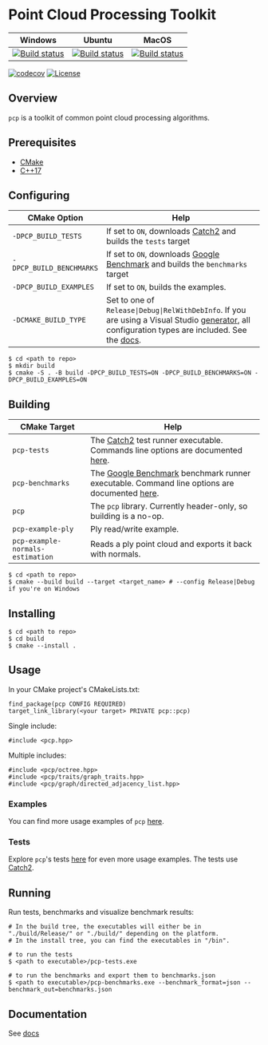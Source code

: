 # Point Cloud Processing Toolkit

| Windows | Ubuntu | MacOS |
| --- | --- | --- |
| [![Build status](https://ci.appveyor.com/api/projects/status/vlci0d4xfeo0p4y9/branch/master?svg=true)](https://ci.appveyor.com/project/Q-Minh/point-cloud-processing/branch/master) | [![Build status](https://ci.appveyor.com/api/projects/status/vto8v29cpp5v9jrt/branch/master?svg=true)](https://ci.appveyor.com/project/Q-Minh/point-cloud-processing-05x2j/branch/master) | [![Build status](https://ci.appveyor.com/api/projects/status/hnb1af22xdu51vtv/branch/master?svg=true)](https://ci.appveyor.com/project/Q-Minh/point-cloud-processing-m4p2m/branch/master) |
   
[![codecov](https://codecov.io/gh/Q-Minh/point-cloud-processing/branch/master/graph/badge.svg?token=ICLU539TV2)](https://codecov.io/gh/Q-Minh/point-cloud-processing) 
[![License](https://img.shields.io/badge/License-Boost%201.0-lightblue.svg)](https://www.boost.org/LICENSE_1_0.txt)

## Overview

`pcp` is a toolkit of common point cloud processing algorithms.

## Prerequisites

- [CMake](https://cmake.org/)
- [C++17](https://en.cppreference.com/w/cpp/17)

## Configuring

| CMake Option | Help |
| --- | --- |
| `-DPCP_BUILD_TESTS` | If set to `ON`, downloads [Catch2](https://github.com/catchorg/Catch2) and builds the `tests` target |
| `-DPCP_BUILD_BENCHMARKS` | If set to `ON`, downloads [Google Benchmark](https://github.com/google/benchmark) and builds the `benchmarks` target |
| `-DPCP_BUILD_EXAMPLES` | If set to `ON`, builds the examples. |
| `-DCMAKE_BUILD_TYPE` | Set to one of `Release\|Debug\|RelWithDebInfo`. If you are using a Visual Studio [generator](https://cmake.org/cmake/help/latest/manual/cmake-generators.7.html), all configuration types are included. See the [docs](https://cmake.org/cmake/help/latest/variable/CMAKE_BUILD_TYPE.html). |  
  
```
$ cd <path to repo>
$ mkdir build
$ cmake -S . -B build -DPCP_BUILD_TESTS=ON -DPCP_BUILD_BENCHMARKS=ON -DPCP_BUILD_EXAMPLES=ON
```

## Building

| CMake Target | Help |
| --- | --- |
| `pcp-tests` | The [Catch2](https://github.com/catchorg/Catch2) test runner executable. Commands line options are documented [here](https://github.com/catchorg/Catch2/blob/devel/docs/command-line.md#top). |
| `pcp-benchmarks` | The [Google Benchmark](https://github.com/google/benchmark) benchmark runner executable. Command line options are documented [here](https://github.com/google/benchmark#command-line). |
| `pcp` | The `pcp` library. Currently header-only, so building is a no-op. |
| `pcp-example-ply` | Ply read/write example. |
| `pcp-example-normals-estimation` | Reads a ply point cloud and exports it back with normals. |
```
$ cd <path to repo>
$ cmake --build build --target <target_name> # --config Release|Debug if you're on Windows
```

## Installing
```
$ cd <path to repo>
$ cd build
$ cmake --install .
```

## Usage
In your CMake project's CMakeLists.txt:
```
find_package(pcp CONFIG REQUIRED)
target_link_library(<your target> PRIVATE pcp::pcp)
```

Single include:
```
#include <pcp.hpp>
```

Multiple includes:
```
#include <pcp/octree.hpp>
#include <pcp/traits/graph_traits.hpp>
#include <pcp/graph/directed_adjacency_list.hpp>
```

### Examples
You can find more usage examples of `pcp` [here](./examples/).

### Tests
Explore `pcp`'s tests [here](./test/) for even more usage examples. The tests use [Catch2](https://github.com/catchorg/Catch2).

## Running
Run tests, benchmarks and visualize benchmark results:
```
# In the build tree, the executables will either be in "./build/Release/" or "./build/" depending on the platform.
# In the install tree, you can find the executables in "/bin".

# to run the tests
$ <path to executable>/pcp-tests.exe

# to run the benchmarks and export them to benchmarks.json
$ <path to executable>/pcp-benchmarks.exe --benchmark_format=json --benchmark_out=benchmarks.json
```

## Documentation

See [docs](./doc/)
